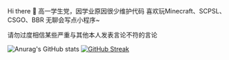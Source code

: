 Hi there 👋
高一学生党，因学业原因很少维护代码
喜欢玩Minecraft、SCPSL、CSGO、BBR
无聊会写点小程序~


请勿过度相信某些严重与其他本人发表言论不符的言论

![Anurag's GitHub stats](https://github-readme-stats.vercel.app/api?username=zhicheng233&bg_color=30,e96443,904e95&title_color=fff&text_color=fff)
[![GitHub Streak](https://sxlz-streak.herokuapp.com?user=zhicheng233&theme=git-dark&locale=zh)](https://git.io/streak-stats)
